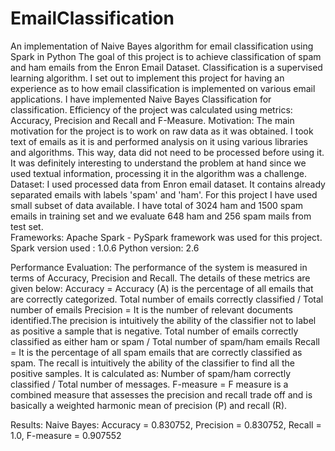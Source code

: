 # EmailClassification
An implementation of Naive Bayes algorithm for email classification using Spark in Python
The goal of this project is to achieve classification of spam and ham emails from the Enron Email Dataset.
Classification is a supervised learning algorithm. I set out to implement this project for having an experience as to how email classification is implemented on various email applications. I have implemented Naive Bayes Classification for classification. Efficiency of the project was calculated using metrics: Accuracy, Precision and Recall and F-Measure. 
Motivation: The main motivation for the project is to work on raw data as it was obtained. I took text of emails as it is and performed analysis on it using various libraries and algorithms. This way, data did not need to be processed before using it. It was definitely interesting to understand the problem at hand since we used textual information, processing it in the algorithm was a challenge.
Dataset: I used processed data from Enron email dataset. It contains already separated emails with labels 'spam' and 'ham'. For this project I have used small subset of data available. I have total of 3024 ham and 1500 spam emails in training set and we evaluate 648 ham and 256 spam mails from test set.  
Frameworks: Apache Spark - PySpark framework was used for this project.  
Spark version used : 1.0.6
Python version: 2.6


Performance Evaluation: The performance of the system is measured in terms of Accuracy, Precision and Recall. The details of these metrics are given below:
Accuracy = Accuracy (A) is the percentage of all emails that are correctly categorized. Total number of emails correctly classified /  Total number of emails
Precision = It is the number of relevant documents identified.The precision is intuitively the ability of the classifier not to label as positive a sample that is negative. Total number of emails correctly classified as either ham or spam / Total number of spam/ham emails
Recall = It is the percentage of all spam emails that are correctly classified as spam. The recall is intuitively the ability of the classifier to find all the positive samples.  It is calculated as: Number of spam/ham correctly classified / Total number of messages.
F-measure = F measure is a combined measure that assesses the precision and recall trade off and is basically a weighted harmonic mean of precision (P) and recall (R).

Results:
Naive Bayes: Accuracy = 0.830752, Precision = 0.830752, Recall = 1.0, F-measure = 0.907552
